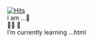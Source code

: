  
[![Hits](https://hits.seeyoufarm.com/api/count/incr/badge.svg?url=https%3A%2F%2Fgithub.com%2Flovecats0202%2Fhit-counter&count_bg=%232B2D10&title_bg=%23CD1919&icon=lamborghini.svg&icon_color=%23E7E7E7&title=hits&edge_flat=false)](https://hits.seeyoufarm.com)
 <br>
 I am ...:hatching_chick:
 <br>
 :rainbow::milky_way: :ghost:
 <br>
I’m currently learning ...html
<!--
**lovecats0202/lovecats0202** is a ✨ _special_ ✨ repository because its `README.md` (this file) appears on your GitHub profile.

Here are some ideas to get you started:

- 🔭 I’m currently working on ...
- 🌱 I’m currently learning ...html
- 👯 I’m looking to collaborate on ...
- 🤔 I’m looking for help with ...
- 💬 Ask me about ...:hatching_chick:
- 📫 How to reach me: ...
- 😄 Pronouns: ...
- ⚡ Fun fact: ...
-->
